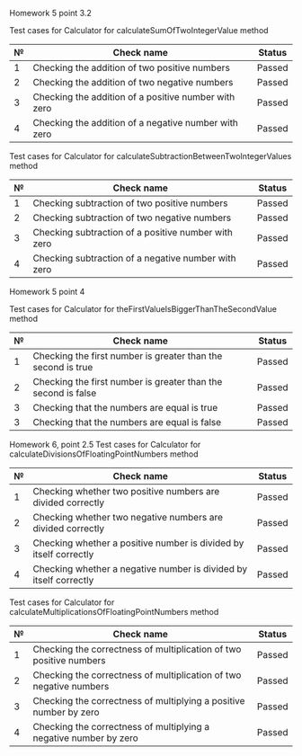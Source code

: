 Homework 5 point 3.2

Test cases for Calculator for calculateSumOfTwoIntegerValue method 

| № | Check name                                           | Status | 
|--|------------------------------------------------------|------|
| 1 | Checking the addition of two positive numbers        | Passed |
| 2 | Checking the addition of two negative numbers        | Passed |
| 3 | Checking the addition of a positive number with zero | Passed|
| 4 | Checking the addition of a negative number with zero | Passed|

Test cases for Calculator for calculateSubtractionBetweenTwoIntegerValues method 

| № | Check name                                   | Status| 
|--|----------------------------------------------| --- |
| 1 | Checking subtraction of two positive numbers | Passed|
| 2 | Checking subtraction of two negative numbers | Passed|
| 3 | Checking subtraction of a positive number with zero | Passed|
| 4 | Checking subtraction of a negative number with zero| Passed|

Homework 5 point 4

Test cases for Calculator for theFirstValueIsBiggerThanTheSecondValue method

| № | Check name                                                    | Status| 
|--|---------------------------------------------------------------| --- |
| 1 | Checking the first number is greater than the second is true  | Passed|
| 2 | Checking the first number is greater than the second is false | Passed|
| 3 | Checking that the numbers are equal is true                   | Passed|
| 3 | Checking that the numbers are equal is false                  | Passed|

Homework 6, point 2.5
Test cases for Calculator for calculateDivisionsOfFloatingPointNumbers method 

| № | Check name                                                        | Status | 
|--|-------------------------------------------------------------------|------|
| 1 | Checking whether two positive numbers are divided correctly       | Passed |
| 2 | Checking whether two negative numbers are divided correctly       | Passed |
| 3 | Checking whether a positive number is divided by itself correctly | Passed|
| 4 | Checking whether a negative number is divided by itself correctly | Passed|

Test cases for Calculator for calculateMultiplicationsOfFloatingPointNumbers method

| № | Check name                                               | Status | 
|--|----------------------------------------------------------|------|
| 1 | Checking the correctness of multiplication of two positive numbers | Passed |
| 2 | Checking the correctness of multiplication of two negative numbers | Passed |
| 3 | Checking the correctness of multiplying a positive number by zero  | Passed|
| 4 | Checking the correctness of multiplying a negative number by zero  | Passed|